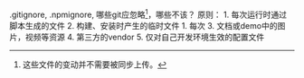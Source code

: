 .gitignore, .npmignore, 哪些git应忽略[^1]，哪些不该？
原则：
	1. 每次运行时通过脚本生成的文件
	2. 构建、安装时产生的临时文件
		1. 每次 
	3. 文档或demo中的图片，视频等资源
	4. 第三方的vendor
	5. 仅对自己开发环境生效的配置文件

[^1]: 这些文件的变动并不需要被同步上传。